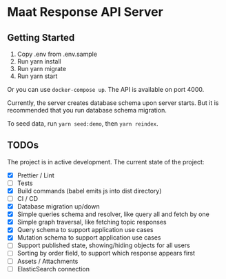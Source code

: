 # Maat Response API Server

## Getting Started

1. Copy .env from .env.sample
2. Run yarn install
2. Run yarn migrate
3. Run yarn start

Or you can use `docker-compose up`. The API is available on port 4000.

Currently, the server creates database schema upon server starts. But it is
recommended that you run database schema migration.

To seed data, run `yarn seed:demo`, then `yarn reindex`.

## TODOs

The project is in active development. The current state of the project:

- [x] Prettier / Lint
- [ ] Tests
- [x] Build commands (babel emits js into dist directory)
- [ ] CI / CD
- [x] Database migration up/down
- [x] Simple queries schema and resolver, like query all and fetch by one
- [x] Simple graph traversal, like fetching topic responses
- [x] Query schema to support application use cases
- [x] Mutation schema to support application use cases
- [ ] Support published state, showing/hiding objects for all users
- [ ] Sorting by order field, to support which response appears first
- [ ] Assets / Attachments
- [ ] ElasticSearch connection
